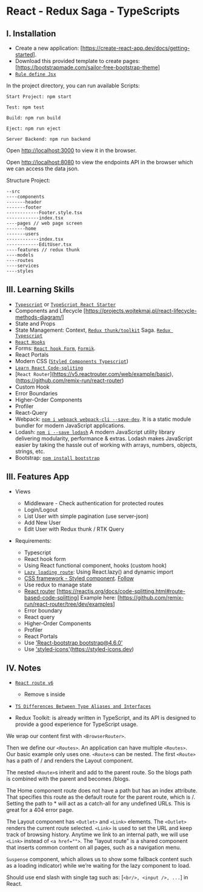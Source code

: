 # React - Redux Saga - TypeScripts

## I. Installation

- Create a new application: [https://create-react-app.dev/docs/getting-started].
- Download this provided template to create pages:[https://bootstrapmade.com/sailor-free-bootstrap-theme]
- [`Rule define Jsx`](https://github.com/jsx-eslint/eslint-plugin-react/blob/master/docs/rules/jsx-filename-extension.md)

In the project directory, you can run available Scripts:

```
Start Project: npm start

Test: npm test

Build: npm run build

Eject: npm run eject

Server Backend: npm run backend

```

Open [http://localhost:3000](http://localhost:3000) to view it in the browser.

Open [http://localhost:8080](http://localhost:3000) to view the endpoints API in the browser which we can access the data json.

Structure Project:

```
--src
----components
-------header
-------footer
------------Footer.style.tsx
------------index.tsx
----pages // web page screen
-------home
-------users
------------index.tsx
------------EditUser.tsx
----features // redux thunk
----models
----routes
----services
----styles
```

## III. Learning Skills

- [`Typescript`](https://www.typescriptlang.org/docs/handbook/2/everyday-types.html) or [`TypeScript React Starter`](https://github.com/Microsoft/TypeScript-React-Starter#typescript-react-starter)
- Components and Lifecycle [https://projects.wojtekmaj.pl/react-lifecycle-methods-diagram/]
- State and Props
- State Management:
  Context,
  [`Redux thunk/toolkit`](https://redux.js.org/usage/writing-logic-thunks)
  Saga.
  [`Redux Typescript`](https://redux.js.org/usage/usage-with-typescript)
- [`React Hooks`](https://reactjs.org/docs/hooks-effect.html)
- Forms: [`React hook Form`](https://react-hook-form.com/get-started/#TypeScript), [`Formik`](https://formik.org).
- React Portals
- Modern CSS ([`Styled Components Typescript`](https://styled-components.com/docs/api#typescript))
- [`Learn React Code-spliting`](https://reactjs.org/docs/code-splitting.html)
- [`React Router`]̣(https://v5.reactrouter.com/web/example/basic), (https://github.com/remix-run/react-router)
- Custom Hook
- Error Boundaries
- Higher-Order Components
- Profiler
- React-Query
- Webpack: [`npm i webpack webpack-cli --save-dev`](https://webpack.js.org/guides/getting-started). It is a static module bundler for modern JavaScript applications.
- Lodash: [`npm i --save lodash`](https://lodash.com)
  A modern JavaScript utility library delivering modularity, performance & extras.
  Lodash makes JavaScript easier by taking the hassle out of working with arrays, numbers, objects, strings, etc.
- Bootstrap: [`npm install bootstrap`](https://create-react-app.dev/docs/adding-bootstrap/)

## III. Features App

- Views

  - Middleware - Check authentication for protected routes
  - Login/Logout
  - List User with simple pagination (use server-json)
  - Add New User
  - Edit User with Redux thunk / RTK Query

- Requirements:
  - Typescript
  - React hook form
  - Using React functional component, hooks (custom hook)
  - [`Lazy loading route`](https://github.com/remix-run/react-router/tree/main/examples/lazy-loading): Using React.lazy() and dynamic import
  - [CSS framework - Styled component](https://styled-components.com). [Follow](https://github.com/styled-components/styled-components-website)
  - Use redux to manage state
  - [React router](https://reactrouter.com/en/main) [https://reactjs.org/docs/code-splitting.html#route-based-code-splitting]
    Example here: [https://github.com/remix-run/react-router/tree/dev/examples]
  - Error boundary
  - React query
  - Higher-Order Components
  - Profiler
  - React Portals
  - Use ['React-bootstrap bootstrap@4.6.0'](https://react-bootstrap.github.io/)
  - Use ['styled-icons'](https://github.com/styled-icons/styled-icons)(https://styled-icons.dev)

## IV. Notes

- [`React route v6`](https://github.com/remix-run/react-router/blob/main/docs/upgrading/v5.md#upgrade-to-react-router-v6)

  - Remove <Redirect>s inside <Switch>

- [`TS Differences Between Type Aliases and Interfaces`](https://www.typescriptlang.org/docs/handbook/2/everyday-types.html#differences-between-type-aliases-and-interfaces)

- Redux Toolkit: is already written in TypeScript, and its API is designed to provide a good experience for TypeScript usage.

We wrap our content first with `<BrowserRouter>`.

Then we define our `<Routes>`. An application can have multiple `<Routes>`. Our basic example only uses one.
`<Route>`s can be nested. The first `<Route>` has a path of / and renders the Layout component.

The nested `<Route>`s inherit and add to the parent route. So the blogs path is combined with the parent and becomes /blogs.

The Home component route does not have a path but has an index attribute. That specifies this route as the default route for the parent route, which is /.
Setting the path to \* will act as a catch-all for any undefined URLs. This is great for a 404 error page.

The Layout component has `<Outlet>` and `<Link>` elements.
The `<Outlet>` renders the current route selected.
`<Link>` is used to set the URL and keep track of browsing history. Anytime we link to an internal path, we will use `<Link>` instead of `<a href="">`.
The "layout route" is a shared component that inserts common content on all pages, such as a navigation menu.

`Suspense` component, which allows us to show some fallback content such as a loading indicator) while we’re waiting for the lazy component to load.

Should use end slash with single tag such as: [`<br/>, <input />, ...`] in React.